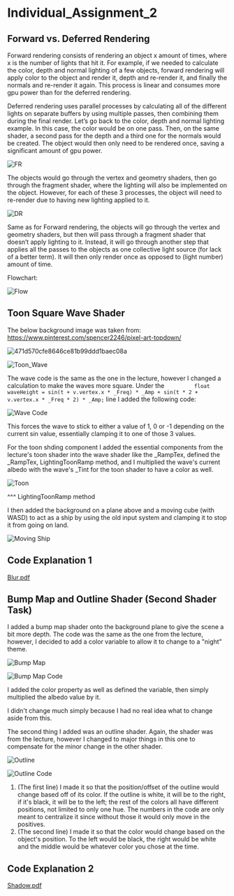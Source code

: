# Individual_Assignment_2
 
## Forward vs. Deferred Rendering


Forward rendering consists of rendering an object x amount of times, where x is the number of lights that hit it. For example, if we needed to calculate the color, depth and normal lighting of a few objects, forward rendering will apply color to the object and render it, depth and re-render it, and finally the normals and re-render it again. This process is linear and consumes more gpu power than for the deferred rendering.

Deferred rendering uses parallel processes by calculating all of the different lights on separate buffers by using multiple passes, then combining them during the final render. Let’s go back to the color, depth and normal lighting example. In this case, the color would be on one pass. Then, on the same shader, a second pass for the depth and a third one for the normals would be created. The object would then only need to be rendered once, saving a significant amount of gpu power.


![FR](https://user-images.githubusercontent.com/116387786/228300638-83feaad4-c475-4930-9c37-fae755548200.png)

The objects would go through the vertex and geometry shaders, then go through the fragment shader, where the lighting will also be implemented on the object. However, for each of these 3 processes, the object will need to re-render due to having new lighting applied to it.

![DR](https://user-images.githubusercontent.com/116387786/228300634-d9077cd3-ba64-4973-ba19-21b4adfe8aa5.png)

Same as for Forward rendering, the objects will go through the vertex and geometry shaders, but then will pass through a fragment shader that doesn’t apply lighting to it. Instead, it will go through another step that applies all the passes to the objects as one collective light source (for lack of a better term). It will then only render once as opposed to (light number) amount of time.

Flowchart:

![Flow](https://user-images.githubusercontent.com/116387786/228305080-897c7f74-066e-4c79-bd26-978b6a6de686.png)


## Toon Square Wave Shader

The below background image was taken from: https://www.pinterest.com/spencer2246/pixel-art-topdown/

![471d570cfe8646ce81b99ddd1baec08a](https://user-images.githubusercontent.com/116387786/228314311-aeadf945-2ff5-481a-9aa1-b74253511cb7.jpg)


![Toon_Wave](https://user-images.githubusercontent.com/116387786/228310395-8e0a3c79-f3bc-4e9a-9dec-7aaaf7374d9d.png)

The wave code is the same as the one in the lecture, however I changed a calculation to make the waves more square.
Under the `			float waveHeight = sin(t + v.vertex.x * _Freq) * _Amp + sin(t * 2 + v.vertex.x * _Freq * 2) * _Amp;` line I added the following code:

![Wave Code](https://user-images.githubusercontent.com/116387786/228311803-6bffe29d-e097-4660-baf5-9a11e7483da8.png)

This forces the wave to stick to either a value of 1, 0 or -1 depending on the current sin value, essentially clamping it to one of those 3 values.

For the toon shding component I added the essential components from the lecture's toon shader into the wave shader like the _RampTex, defined the _RampTex, LightingToonRamp method, and I multiplied the wave's current albedo with the wave's _Tint for the toon shader to have a color as well.

![Toon](https://user-images.githubusercontent.com/116387786/228313044-0f336e41-376c-4854-98b7-c5a722f9a7c2.png)

^^^ LightingToonRamp method


I then added the background on a plane above and a moving cube (with WASD) to act as a ship by using the old input system and clamping it to stop it from going on land.

![Moving Ship](https://user-images.githubusercontent.com/116387786/228319872-c305e173-97ef-45b4-83bf-56622b26bd71.png)


## Code Explanation 1

[Blur.pdf](https://github.com/SuGerMarLo/Individual_Assignment_2/files/11105245/Blur.pdf)


## Bump Map and Outline Shader (Second Shader Task)

I added a bump map shader onto the background plane to give the scene a bit more depth. The code was the same as the one from the lecture, however, I decided to add a color variable to allow it to change to a "night" theme.

![Bump Map](https://user-images.githubusercontent.com/116387786/228673239-72d0cfa6-47a0-4add-9684-8a261803a500.png)

![Bump Map Code](https://user-images.githubusercontent.com/116387786/228674730-4a031f28-3ad1-4826-a365-7ef4b202763a.png)

I added the color property as well as defined the variable, then simply multiplied the albedo value by it.

I didn't change much simply because I had no real idea what to change aside from this.

The second thing I added was an outline shader. Again, the shader was from the lecture, however I changed to major things in this one to compensate for the minor change in the other shader.

![Outline](https://user-images.githubusercontent.com/116387786/228674759-9c3ac957-3cef-49e4-a996-98cd0daa83fa.png)

![Outline Code](https://user-images.githubusercontent.com/116387786/228673782-be75e235-5ed0-4a9e-86cb-6c25f45635c0.png)

1. (The first line) I made it so that the position/offset of the outline would change based off of its color. If the outline is white, it will be to the right, if it's black, it will be to the left; the rest of the colors all have different positions, not limited to only one hue. The numbers in the code are only meant to centralize it since without those it would only move in the positives.
2. (The second line) I made it so that the color would change based on the object's position. To the left would be black, the right would be white and the middle would be whatever color you chose at the time.

## Code Explanation 2

[Shadow.pdf](https://github.com/SuGerMarLo/Individual_Assignment_2/files/11106019/Shadow.pdf)
